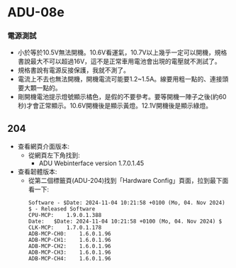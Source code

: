 # ADU-08e

### 電源測試
+ 小於等於10.5V無法開機。10.6V看運氣，10.7V以上幾乎一定可以開機，規格書說最大不可以超過16V，這不是正常車用電池會出現的電壓就不測試了。
+ 規格書說有電源反接保護，我就不測了。
+ 電流上不去也無法開機，開機電流可能要1.2~1.5A。線要用粗一點的、連接頭要大顆一點的。
+ 剛開機電池提示燈號顯示橘色，是假的不要參考。要等開機一陣子之後(約60秒)才會正常顯示。10.6V開機後是顯示黃燈。12.1V開機後是顯示綠燈。



## 204
+ 查看網頁介面版本:
  + 從網頁左下角找到:
    +  ADU Webinterface version 1.7.0.1.45
+ 查看韌體版本:
  + 從第二個標籤頁(ADU-204)找到「Hardware Config」頁面，拉到最下面看一下:
    ```
    Software - $Date: 2024-11-04 10:21:58 +0100 (Mo, 04. Nov 2024) $ - Released Software
    CPU-MCP:	1.9.0.1.388
    Date:	$Date: 2024-11-04 10:21:58 +0100 (Mo, 04. Nov 2024) $
    CLK-MCP:	1.7.0.1.178
    ADB-MCP-CH0:	1.6.0.1.96
    ADB-MCP-CH1:	1.6.0.1.96
    ADB-MCP-CH2:	1.6.0.1.96
    ADB-MCP-CH3:	1.6.0.1.96
    ADB-MCP-CH4:	1.6.0.1.96
    ``` 
